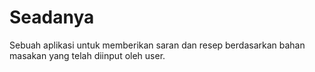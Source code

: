 # Seadanya
Sebuah aplikasi untuk memberikan saran dan resep berdasarkan bahan masakan yang telah diinput oleh user.
